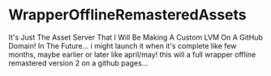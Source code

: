 # WrapperOfflineRemasteredAssets
It's Just The Asset Server That I Will Be Making A Custom LVM On A GitHub Domain! In The Future...
i might launch it when it's complete
like few months, maybe earlier or later like april/may!
this will a full wrapper offline remastered version 2 on a github pages...

